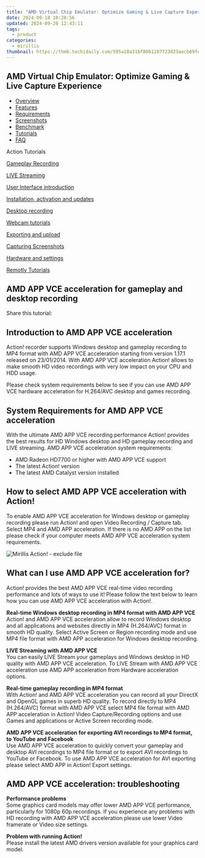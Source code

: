 ```yaml
---
title: "AMD Virtual Chip Emulator: Optimize Gaming & Live Capture Experience"
date: 2024-09-18 10:28:56
updated: 2024-09-20 12:43:11
tags:
  - product
categories:
  - mirillis
thumbnail: https://thmb.techidaily.com/595a10a31bf8061107723d23aecb69fd20f332e5a1064d315f828e0aa8e0f354.jpg
---
```


## AMD Virtual Chip Emulator: Optimize Gaming & Live Capture Experience

* [Overview](https://tools.techidaily.com/mirillis/products/)
* [Features](https://tools.techidaily.com/mirillis/products/)
* [Requirements](https://tools.techidaily.com/mirillis/products/)
* [Screenshots](https://tools.techidaily.com/mirillis/products/)
* [Benchmark](https://tools.techidaily.com/mirillis/products/)
* [Tutorials](https://tools.techidaily.com/mirillis/products/)
* [FAQ](https://tools.techidaily.com/mirillis/products/)

Action Tutorials

[Gameplay Recording](https://tools.techidaily.com/mirillis/products/) 

[LIVE Streaming](https://tools.techidaily.com/mirillis/products/) 

[User Interface introduction](https://tools.techidaily.com/mirillis/products/) 

[Installation, activation and updates](https://tools.techidaily.com/mirillis/products/) 

[Desktop recording](https://tools.techidaily.com/mirillis/products/) 

[Webcam tutorials](https://tools.techidaily.com/mirillis/products/) 

[Exporting and upload](https://tools.techidaily.com/mirillis/products/) 

[Capturing Screenshots](https://tools.techidaily.com/mirillis/products/) 

[Hardware and settings](https://tools.techidaily.com/mirillis/products/) 

[Remotly Tutorials](https://remotly.com/tutorials/getting-started-with-remotly-for-windows-pc) 

## AMD APP VCE acceleration for gameplay and desktop recording

  
 Share this tutorial:

##  Introduction to AMD APP VCE acceleration 

 Action! recorder supports Windows desktop and gameplay recording to MP4 format with AMD APP VCE acceleration starting from version 1.17.1 released on 23/01/2014\. With AMD APP VCE acceleration Action! allows to make smooth HD video recordings with very low impact on your CPU and HDD usage. 

 Please check system requirements below to see if you can use AMD APP VCE hardware acceleration for H.264/AVC desktop and games recording.

##  System Requirements for AMD APP VCE acceleration 

 With the ultimate AMD APP VCE recording performance Action! provides the best results for HD Windows desktop and HD gameplay recording and LIVE streaming. AMD APP VCE acceleration system requirements:

* AMD Radeon HD7700 or higher with AMD APP VCE support
* The latest Action! version
* The latest AMD Catalyst version installed

##  How to select AMD APP VCE acceleration with Action!

 To enable AMD APP VCE acceleration for Windows desktop or gameplay recording please run Action! and open Video Recording / Capture tab. Select MP4 and AMD APP acceleration. If there is no AMD APP on the list please check if your computer meets AMD APP VCE acceleration system requirements. 

![Mirillis Action! - exclude file](https://mirillis.com/res/old/gfx/tutorials/hardware_settings/mirillis_action_amd_app_acceleration.jpg "Action! exclude file") 

##  What can I use AMD APP VCE acceleration for? 

 Action! provides the best AMD APP VCE real-time video recording performance and lots of ways to use it! Please follow the text below to learn how you can use AMD APP VCE acceleration with Action!. 

**Real-time Windows desktop recording in MP4 format with AMD APP VCE**  
 Action! and AMD APP VCE acceleration allow to record Windows desktop and all applications and websites directly in MP4 (H.264/AVC) format in smooth HD quality. Select Active Screen or Region recording mode and use MP4 file format with AMD APP acceleration for Windows desktop recording. 

**LIVE Streaming with AMD APP VCE**  
 You can easily LIVE Stream your gameplays and Windows desktop in HD quality with AMD APP VCE acceleration. To LIVE Stream with AMD APP VCE acceleration use AMD APP acceleration from Hardware acceleration options. 

**Real-time gameplay recording in MP4 format**  
 With Action! and AMD APP VCE acceleration you can record all your DirectX and OpenGL games in superb HD quality. To record directly to MP4 (H.264/AVC) format with AMD APP VCE select MP4 file format with AMD APP acceleration in Action! Video Capture/Recording options and use Games and applications or Active Screen recording mode. 

 **AMD APP VCE acceleration for exporting AVI recordings to MP4 format, to YouTube and Facebook**   
 Use AMD APP VCE acceleration to quickly convert your gameplay and desktop AVI recordings to MP4 file format or to export AVI recordings to YouTube or Facebook. To use AMD APP VCE acceleration for AVI exporting please select AMD APP in Action! Export settings. 

## AMD APP VCE acceleration: troubleshooting 

**Performance problems**  
 Some graphics card models may offer lower AMD APP VCE performance, particularly for 1080p 60p recordings. If you experience any problems with HD recording with AMD APP VCE acceleration please use lower Video framerate or Video size settings. 

**Problem with running Action!**  
 Please install the latest AMD drivers version available for your graphics card model.

<ins class="adsbygoogle"
     style="display:block"
     data-ad-format="autorelaxed"
     data-ad-client="ca-pub-7571918770474297"
     data-ad-slot="1223367746"></ins>



<ins class="adsbygoogle"
     style="display:block"
     data-ad-client="ca-pub-7571918770474297"
     data-ad-slot="8358498916"
     data-ad-format="auto"
     data-full-width-responsive="true"></ins>
